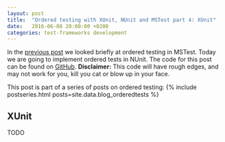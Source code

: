 ```yaml
---
layout: post
title:  "Ordered testing with XUnit, NUnit and MSTest part 4: XUnit"
date:   2016-06-08 20:00:00 +0200
categories: test-frameworks development
---
```


In the [previous post](2016-06-07-ordered-tests-with-nunit-mstest-xunit-pt1-nunit) we looked briefly at ordered testing in MSTest. Today we are going to implement ordered tests in NUnit. The code for this post can be found on [GitHub](https://github.com/Sebazzz/NetUnitTestComparison/tree/2016-06-05). **Disclaimer:** This code will have rough edges, and may not work for you, kill you cat or blow up in your face. 

This post is part of a series of posts on ordered testing:
{% include postseries.html posts=site.data.blog_orderedtests %}

## XUnit
TODO